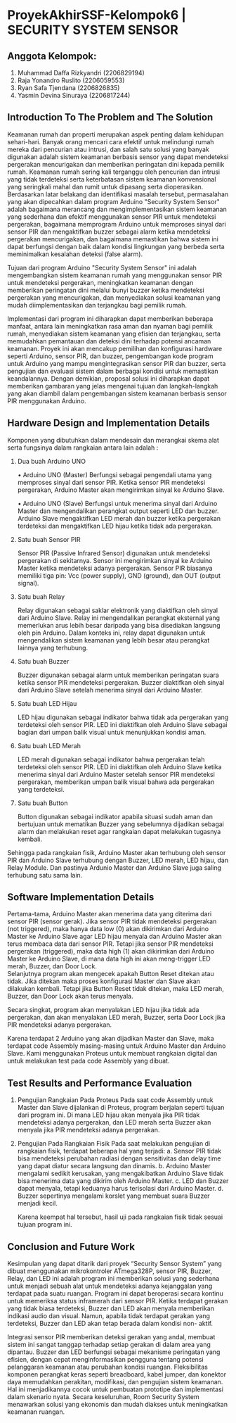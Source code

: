 # ProyekAkhirSSF-Kelompok6 | SECURITY SYSTEM SENSOR

## Anggota Kelompok:
1. Muhammad Daffa Rizkyandri (2206829194)
2. Raja Yonandro Ruslito     (2206059553)
3. Ryan Safa Tjendana        (2206826835)
4. Yasmin Devina Sinuraya    (2206817244)

## Introduction To The Problem and The Solution
Keamanan rumah dan properti merupakan aspek penting dalam kehidupan sehari-hari.
Banyak orang mencari cara efektif untuk melindungi rumah mereka dari pencurian atau intrusi,
dan salah satu solusi yang banyak digunakan adalah sistem keamanan berbasis sensor yang dapat
mendeteksi pergerakan mencurigakan dan memberikan peringatan dini kepada pemilik rumah.
Keamanan rumah sering kali terganggu oleh pencurian dan intrusi yang tidak terdeteksi serta
keterbatasan sistem keamanan konvensional yang seringkali mahal dan rumit untuk dipasang serta
dioperasikan. Berdasarkan latar belakang dan identifikasi masalah tersebut, permasalahan yang
akan dipecahkan dalam program Arduino "Security System Sensor" adalah bagaimana merancang
dan mengimplementasikan sistem keamanan yang sederhana dan efektif menggunakan sensor PIR
untuk mendeteksi pergerakan, bagaimana memprogram Arduino untuk memproses sinyal dari
sensor PIR dan mengaktifkan buzzer sebagai alarm ketika mendeteksi pergerakan mencurigakan,
dan bagaimana memastikan bahwa sistem ini dapat berfungsi dengan baik dalam kondisi
lingkungan yang berbeda serta meminimalkan kesalahan deteksi (false alarm).

Tujuan dari program Arduino "Security System Sensor" ini adalah mengembangkan sistem
keamanan rumah yang menggunakan sensor PIR untuk mendeteksi pergerakan, meningkatkan
keamanan dengan memberikan peringatan dini melalui bunyi buzzer ketika mendeteksi pergerakan
yang mencurigakan, dan menyediakan solusi keamanan yang mudah diimplementasikan dan
terjangkau bagi pemilik rumah.

Implementasi dari program ini diharapkan dapat memberikan beberapa manfaat, antara lain
meningkatkan rasa aman dan nyaman bagi pemilik rumah, menyediakan sistem keamanan yang
efisien dan terjangkau, serta memudahkan pemantauan dan deteksi dini terhadap potensi ancaman
keamanan. Proyek ini akan mencakup pemilihan dan konfigurasi hardware seperti Arduino, sensor
PIR, dan buzzer, pengembangan kode program untuk Arduino yang mampu mengintegrasikan
sensor PIR dan buzzer, serta pengujian dan evaluasi sistem dalam berbagai kondisi untuk
memastikan keandalannya. Dengan demikian, proposal solusi ini diharapkan dapat memberikan
gambaran yang jelas mengenai tujuan dan langkah-langkah yang akan diambil dalam
pengembangan sistem keamanan berbasis sensor PIR menggunakan Arduino.


## Hardware Design and Implementation Details
Komponen yang dibutuhkan dalam mendesain dan merangkai skema alat serta fungsinya dalam rangkaian antara lain adalah :
1) Dua buah Arduino UNO

   • Arduino UNO (Master)
   Berfungsi sebagai pengendali utama yang memproses sinyal dari sensor PIR. Ketika sensor PIR mendeteksi pergerakan, Arduino Master akan mengirimkan sinyal ke Arduino Slave.

   • Arduino UNO (Slave)
   Berfungsi untuk menerima sinyal dari Arduino Master dan mengendalikan perangkat output seperti LED dan buzzer. Arduino Slave mengaktifkan LED merah dan buzzer ketika pergerakan terdeteksi dan mengaktifkan LED hijau
   ketika tidak ada pergerakan.
   
3) Satu buah Sensor PIR

   Sensor PIR (Passive Infrared Sensor) digunakan untuk mendeteksi pergerakan di sekitarnya. Sensor ini mengirimkan sinyal ke Arduino Master ketika mendeteksi adanya pergerakan. Sensor PIR biasanya memiliki tiga pin: Vcc
   (power supply), GND (ground), dan OUT (output signal).
   
5) Satu buah Relay

   Relay digunakan sebagai saklar elektronik yang diaktifkan oleh sinyal dari Arduino Slave. Relay ini mengendalikan perangkat eksternal yang memerlukan arus lebih besar daripada yang bisa disediakan langsung oleh pin
   Arduino. Dalam konteks ini, relay dapat digunakan untuk mengendalikan sistem keamanan yang lebih besar atau perangkat lainnya yang terhubung.
   
7) Satu buah Buzzer

   Buzzer digunakan sebagai alarm untuk memberikan peringatan suara ketika sensor PIR mendeteksi pergerakan. Buzzer diaktifkan oleh sinyal dari Arduino Slave setelah menerima sinyal dari Arduino Master.
   
9) Satu buah LED Hijau

    LED hijau digunakan sebagai indikator bahwa tidak ada pergerakan yang terdeteksi oleh sensor PIR. LED ini diaktifkan oleh Arduino Slave sebagai bagian dari umpan balik visual untuk menunjukkan kondisi aman.
   
11) Satu buah LED Merah

     LED merah digunakan sebagai indikator bahwa pergerakan telah terdeteksi oleh sensor PIR. LED ini diaktifkan oleh Arduino Slave ketika menerima sinyal dari Arduino Master setelah sensor PIR mendeteksi pergerakan,
    memberikan umpan balik visual bahwa ada pergerakan yang terdeteksi.
    
13) Satu buah Button

    Button digunakan sebagai indikator apabila situasi sudah aman dan bertujuan untuk mematikan Buzzer yang sebelumnya dijadikan sebagai alarm dan melakukan reset agar rangkaian dapat melakukan tugasnya kembali.

Sehingga pada rangkaian fisik, Arduino Master akan terhubung oleh sensor PIR dan Arduino Slave terhubung dengan Buzzer, LED merah, LED hijau, dan Relay Module. Dan pastinya Ardunio Master dan Arduino Slave juga saling terhubung satu sama lain.
    
## Software Implementation Details
Pertama-tama, Arduino Master akan menerima data yang diterima dari sensor PIR (sensor gerak). Jika sensor PIR tidak mendeteksi pergerakan (not triggered), maka hanya data low (0) akan dikirimkan dari Arduino Master ke Arduino Slave agar LED hijau menyala dan Arduino Master akan terus membaca data dari sensor PIR. Tetapi jika sensor PIR  mendeteksi pergerakan (triggered), maka data high (1) akan dikirimkan dari Arduino Master ke Arduino Slave, di mana data high ini akan meng-trigger LED merah, Buzzer, dan Door Lock.  
Selanjutnya program akan mengecek apakah Button Reset ditekan atau tidak. Jika ditekan maka proses konfigurasi Master dan Slave akan dilakukan kembali. Tetapi jika Button Reset tidak ditekan, maka LED merah, Buzzer, dan Door Lock akan terus menyala. 

Secara singkat, program akan menyalakan LED hijau jika tidak ada pergerakan, dan akan menyalakan LED merah, Buzzer, serta Door Lock jika PIR mendeteksi adanya pergerakan. 

Karena terdapat 2 Arduino yang akan dijadikan Master dan Slave, maka terdapat code Assembly masing-masing untuk Arduino Master dan Arduino Slave. Kami menggunakan Proteus untuk membuat rangkaian digital dan untuk melakukan test pada code Assembly yang dibuat. 

## Test Results and Performance Evaluation
1) Pengujian Rangkaian Pada Proteus
   Pada saat code Assembly untuk Master dan Slave dijalankan di Proteus, program berjalan seperti tujuan dari program ini. Di mana LED hijau akan menyala jika PIR tidak mendeteksi adanya pergerakan, dan LED merah serta Buzzer akan menyala jika PIR mendeteksi adanya pergerakan.
   
2) Pengujian Pada Rangkaian Fisik
   Pada saat melakukan pengujian di rangkaian fisik, terdapat beberapa hal yang terjadi:
   a. Sensor PIR tidak bisa mendeteksi perubahan radiasi dengan sensitivitas dan delay time yang dapat diatur secara langsung dan dinamis.
   b. Arduino Master mengalami sedikit kerusakan, yang mengakibatkan Arduino Slave tidak bisa menerima data yang dikirim oleh Arduino Master.
   c. LED dan Buzzer dapat menyala, tetapi keduanya harus terisolasi dari Arduino Master.
   d. Buzzer sepertinya mengalami korslet yang membuat suara Buzzer menjadi kecil. 

   Karena keempat hal tersebut, hasil uji pada rangkaian fisik tidak sesuai tujuan program ini. 

## Conclusion and Future Work
Kesimpulan yang dapat ditarik dari proyek “Security Sensor System” yang dibuat
menggunakan mikrokontroler ATmega328P, sensor PIR, Buzzer, Relay, dan LED ini adalah
program ini memberikan solusi yang sederhana untuk menjadi sebuah alat untuk mendeteksi
adanya kejanggalan yang terdapat pada suatu ruangan. Program ini dapat beroperasi secara kontinu
untuk memeriksa status inframerah dari sensor PIR. Ketika terdapat gerakan yang tidak biasa
terdeteksi, Buzzer dan LED akan menyala memberikan indikasi audio dan visual. Namun, apabila
tidak terdapat gerakan yang terdeteksi, Buzzer dan LED akan tetap berada dalam kondisi non-
aktif.

Integrasi sensor PIR memberikan deteksi gerakan yang andal, membuat sistem ini sangat
tanggap terhadap setiap gerakan di dalam area yang dipantau. Buzzer dan LED berfungsi sebagai
mekanisme peringatan yang efisien, dengan cepat menginformasikan pengguna tentang potensi
pelanggaran keamanan atau perubahan kondisi ruangan. Fleksibilitas komponen perangkat keras
seperti breadboard, kabel jumper, dan konektor daya memudahkan perakitan, modifikasi, dan
pengujian sistem keamanan. Hal ini menjadikannya cocok untuk pembuatan prototipe dan
implementasi dalam skenario nyata. Secara keseluruhan, Room Security System menawarkan
solusi yang ekonomis dan mudah diakses untuk meningkatkan keamanan ruangan.



